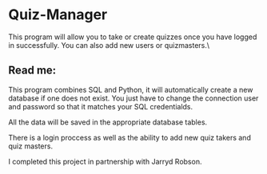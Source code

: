 # Quiz-Manager
This program will allow you to take or create quizzes once you have logged in successfully. You can also add new users or quizmasters.\

## Read me:
This program combines SQL and Python, it will automatically create a new database if one does not exist. You just have to change the connection user and password so that it matches your SQL credentialds.

All the data will be saved in the appropriate database tables.

There is a login proccess as well as the ability to add new quiz takers and quiz masters.

I completed this project in partnership with Jarryd Robson.
